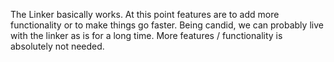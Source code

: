 The Linker basically works. At this point features are to add more functionality or to make things go faster. Being candid, we can probably live with the linker as is for a long time. More features / functionality is absolutely not needed. 
